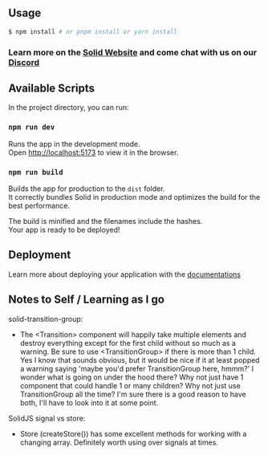 ## Usage

```bash
$ npm install # or pnpm install or yarn install
```

### Learn more on the [Solid Website](https://solidjs.com) and come chat with us on our [Discord](https://discord.com/invite/solidjs)

## Available Scripts

In the project directory, you can run:

### `npm run dev`

Runs the app in the development mode.<br>
Open [http://localhost:5173](http://localhost:5173) to view it in the browser.

### `npm run build`

Builds the app for production to the `dist` folder.<br>
It correctly bundles Solid in production mode and optimizes the build for the best performance.

The build is minified and the filenames include the hashes.<br>
Your app is ready to be deployed!

## Deployment

Learn more about deploying your application with the [documentations](https://vitejs.dev/guide/static-deploy.html)

## Notes to Self / Learning as I go

solid-transition-group:

-   The &lt;Transition> component will happily take multiple elements and destroy everything except for the first child
    without so much as a warning. Be sure to use &lt;TransitionGroup> if there is more than 1 child.
    Yes I know that sounds obvious, but it would be nice if it at least popped a warning saying
    'maybe you'd prefer TransitionGroup here, hmmm?' I wonder what is going on under the hood there? Why not just have 1
    component that could handle 1 or many children? Why not just use TransitionGroup all the time? I'm sure there is a
    good reason to have both, I'll have to look into it at some point.

SolidJS signal vs store:

-   Store (createStore()) has some excellent methods for working with a changing array.
    Definitely worth using over signals at times.
